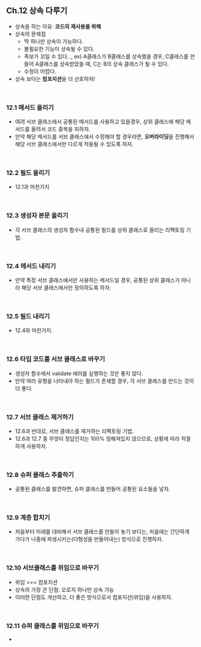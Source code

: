 ## Ch.12 상속 다루기

- 상속을 하는 이유: **코드의 재사용을 위해**
- 상속의 문제점
  - 딱 하나만 상속이 가능하다.
  - 불필요한 기능이 상속될 수 있다.
  - 족보가 꼬일 수 있다. \_ ex) A클래스가 B클래스를 상속했을 경우, C클래스를 만들어 A클래스를 상속받았을 때, C는 B의 상속 클래스가 될 수 있다.
  - 수정이 어렵다.
- 상속 보다는 **컴포지션**을 더 선호하자!

<br />

### 12.1 메서드 올리기

- 여려 서브 클래스에서 공통된 메서드를 사용하고 있을경우, 상위 클래스에 해당 메서드를 올려서 코드 중복을 피하자.
- 만약 해당 메서드를 서브 클래스에서 수정해야 할 경우라면, **오버라이딩**을 진행해서 해당 서브 클래스에서만 다르게 적용될 수 있도록 하자.

<br />

### 12.2 필드 올리기

- 12.1과 마찬가지

<br />

### 12.3 생성자 본문 올리기

- 각 서브 클래스의 생성자 함수내 공통된 필드를 상위 클래스로 올리는 리팩토링 기법.

<br />

### 12.4 메서드 내리기

- 만약 특정 서브 클래스에서만 사용하는 메서드일 경우, 공통된 상위 클래스가 아니라 해당 서브 클래스에서만 정의하도록 하자.

<br />

### 12.5 필드 내리기

- 12.4와 마찬가지.

<br />

### 12.6 타입 코드를 서브 클래스로 바꾸기

- 생성자 함수에서 validate 에러를 실행하는 것은 좋지 않다.
- 만약 여러 유형을 나타내야 하는 필드가 존재할 경우, 각 서브 클래스를 만드는 것이 더 좋다.

<br />

### 12.7 서브 클래스 제거하기

- 12.6과 반대로, 서브 클래스를 제거하는 리팩토링 기법.
- 12.6과 12.7 중 무엇이 정답인지는 100% 정해져있지 않으므로, 상황에 따라 적절하게 사용하자.

<br />

### 12.8 슈퍼 클래스 추출하기

- 공통된 클래스를 발견하면, 슈퍼 클래스를 만들어 공통된 요소들을 넣자.

<br />

### 12.9 계층 합치기

- 처음부터 미래를 대비해서 서브 클래스를 만들어 놓기 보다는, 처음에는 간단하게 가다가 나중에 파생시키는(다형성을 만들어내는) 방식으로 진행하자.

<br />

### 12.10 서브클래스를 위임으로 바꾸기

- 위임 === 컴포지션
- 상속의 가장 큰 단점: 오로지 하나만 상속 가능
- 이러한 단점도 개선하고, 더 좋은 방식으로서 컴포지션(위임)을 사용하자.

<br />

### 12.11 슈퍼 클래스를 위임으로 바꾸기

-
